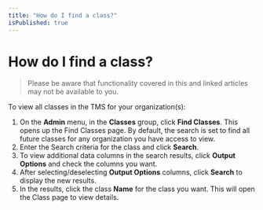 ```yaml
---
title: "How do I find a class?"
isPublished: true
---
```


# How do I find a class?

> Please be aware that functionality covered in this and linked articles may not be available to you.

To view all classes in the TMS for your organization(s):
1. On the **Admin** menu, in the **Classes** group, click **Find Classes**. This opens up the Find Classes page. By default, the search is set to find all future classes for any organization you have access to view. 
1. Enter the Search criteria for the class and click **Search**. 
1. To view additional data columns in the search results, click **Output Options** and check the columns you want.
1. After selecting/deselecting **Output Options** columns, click **Search** to display the new results. 
1. In the results, click the class **Name** for the class you want. This will open the Class page to view details.
